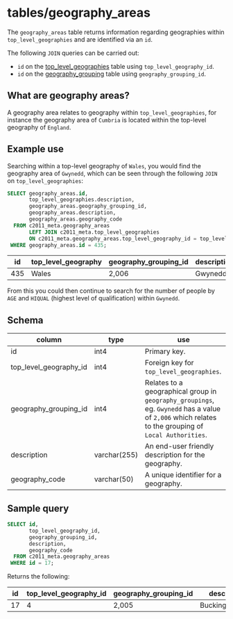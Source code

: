 # tables/geography_areas

The `geography_areas` table returns information regarding geographies within `top_level_geographies` and are identified via an `id`.

The following `JOIN` queries can be carried out:

- `id` on the [top_level_geographies](top_level_geographies.md) table using `top_level_geography_id`.
- `id` on the [geography_grouping](geography_grouping.md) table using `geography_grouping_id`.

## What are geography areas?

A geography area relates to geography within `top_level_geographies`, for instance the geography area of `Cumbria` is located within the top-level geography of `England`.

## Example use

Searching within a top-level geography of `Wales`, you would find the geography area of `Gwynedd`, which can be seen through the following `JOIN` on `top_level_geographies`:

```sql
SELECT geography_areas.id,
       top_level_geographies.description,
       geography_areas.geography_grouping_id,
       geography_areas.description,
       geography_areas.geography_code
  FROM c2011_meta.geography_areas
       LEFT JOIN c2011_meta.top_level_geographies 
       ON c2011_meta.geography_areas.top_level_geography_id = top_level_geographies.id 
 WHERE geography_areas.id = 435;
```

|id|top_level_geography|geography_grouping_id|description|geography_code|
|-|-|-|-|-|
|435|Wales|2,006|Gwynedd|W06000002|

From this you could then continue to search for the number of people by `AGE` and `HIQUAL` (highest level of qualification) within `Gwynedd`.

## Schema

|column|type|use|
|-|-|-|
|id|int4|Primary key.|
|top_level_geography_id|int4|Foreign key for `top_level_geographies`.|
|geography_grouping_id|int4|Relates to a geographical group in `geography_groupings`, eg. `Gwynedd` has a value of `2,006` which relates to the grouping of `Local Authorities`.|
|description|varchar(255)|An end-user friendly description for the geography.|
|geography_code|varchar(50)|A unique identifier for a geography.|

## Sample query

```sql
SELECT id, 
       top_level_geography_id, 
       geography_grouping_id, 
       description, 
       geography_code 
  FROM c2011_meta.geography_areas 
 WHERE id = 17;
```

Returns the following:

|id|top_level_geography_id|geography_grouping_id|description|geography_code|
|-|-|-|-|-|
|17|4|2,005|Buckinghamshire|E10000002|
